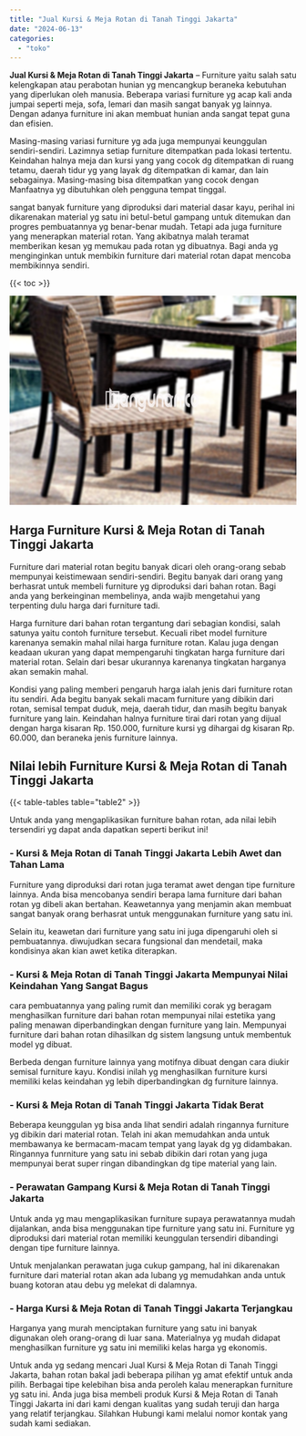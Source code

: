 ```yaml
---
title: "Jual Kursi & Meja Rotan di Tanah Tinggi Jakarta"
date: "2024-06-13"
categories: 
  - "toko"
---
```


**Jual Kursi & Meja Rotan di Tanah Tinggi Jakarta** – Furniture yaitu salah satu kelengkapan atau perabotan hunian yg mencangkup beraneka kebutuhan yang diperlukan oleh manusia. Beberapa variasi furniture yg acap kali anda jumpai seperti meja, sofa, lemari dan masih sangat banyak yg lainnya. Dengan adanya furniture ini akan membuat hunian anda sangat tepat guna dan efisien.

Masing-masing variasi furniture yg ada juga mempunyai keunggulan sendiri-sendiri. Lazimnya setiap furniture ditempatkan pada lokasi tertentu. Keindahan halnya meja dan kursi yang yang cocok dg ditempatkan di ruang tetamu, daerah tidur yg yang layak dg ditempatkan di kamar, dan lain sebagainya. Masing-masing bisa ditempatkan yang cocok dengan Manfaatnya yg dibutuhkan oleh pengguna tempat tinggal.

sangat banyak furniture yang diproduksi dari material dasar kayu, perihal ini dikarenakan material yg satu ini betul-betul gampang untuk ditemukan dan progres pembuatannya yg benar-benar mudah. Tetapi ada juga furniture yang menerapkan material rotan. Yang akibatnya malah teramat memberikan kesan yg memukau pada rotan yg dibuatnya. Bagi anda yg menginginkan untuk membikin furniture dari material rotan dapat mencoba membikinnya sendiri.

{{< toc >}}

![Jual Kursi & Meja Rotan di Tanah Tinggi Jakarta](/images/kursi-meja-rotan-murah12.png)

## Harga Furniture Kursi & Meja Rotan di Tanah Tinggi Jakarta

Furniture dari material rotan begitu banyak dicari oleh orang-orang sebab mempunyai keistimewaan sendiri-sendiri. Begitu banyak dari orang yang berhasrat untuk membeli furniture yg diproduksi dari bahan rotan. Bagi anda yang berkeinginan membelinya, anda wajib mengetahui yang terpenting dulu harga dari furniture tadi.

Harga furniture dari bahan rotan tergantung dari sebagian kondisi, salah satunya yaitu contoh furniture tersebut. Kecuali ribet model furniture karenanya semakin mahal nilai harga furniture rotan. Kalau juga dengan keadaan ukuran yang dapat mempengaruhi tingkatan harga furniture dari material rotan. Selain dari besar ukurannya karenanya tingkatan harganya akan semakin mahal.

Kondisi yang paling memberi pengaruh harga ialah jenis dari furniture rotan itu sendiri. Ada begitu banyak sekali macam furniture yang dibikin dari rotan, semisal tempat duduk, meja, daerah tidur, dan masih begitu banyak furniture yang lain. Keindahan halnya furniture tirai dari rotan yang dijual dengan harga kisaran Rp. 150.000, furniture kursi yg dihargai dg kisaran Rp. 60.000, dan beraneka jenis furniture lainnya.

## Nilai lebih Furniture Kursi & Meja Rotan di Tanah Tinggi Jakarta

{{< table-tables table="table2" >}}

Untuk anda yang mengaplikasikan furniture bahan rotan, ada nilai lebih tersendiri yg dapat anda dapatkan seperti berikut ini!

### \- Kursi & Meja Rotan di Tanah Tinggi Jakarta Lebih Awet dan Tahan Lama

Furniture yang diproduksi dari rotan juga teramat awet dengan tipe furniture lainnya. Anda bisa mencobanya sendiri berapa lama furniture dari bahan rotan yg dibeli akan bertahan. Keawetannya yang menjamin akan membuat sangat banyak orang berhasrat untuk menggunakan furniture yang satu ini.

Selain itu, keawetan dari furniture yang satu ini juga dipengaruhi oleh si pembuatannya. diwujudkan secara fungsional dan mendetail, maka kondisinya akan kian awet ketika diterapkan.

### \- Kursi & Meja Rotan di Tanah Tinggi Jakarta Mempunyai Nilai Keindahan Yang Sangat Bagus

cara pembuatannya yang paling rumit dan memiliki corak yg beragam menghasilkan furniture dari bahan rotan mempunyai nilai estetika yang paling menawan diperbandingkan dengan furniture yang lain. Mempunyai furniture dari bahan rotan dihasilkan dg sistem langsung untuk membentuk model yg dibuat.

Berbeda dengan furniture lainnya yang motifnya dibuat dengan cara diukir semisal furniture kayu. Kondisi inilah yg menghasilkan furniture kursi memiliki kelas keindahan yg lebih diperbandingkan dg furniture lainnya.

### \- Kursi & Meja Rotan di Tanah Tinggi Jakarta Tidak Berat

Beberapa keunggulan yg bisa anda lihat sendiri adalah ringannya furniture yg dibikin dari material rotan. Telah ini akan memudahkan anda untuk membawanya ke bermacam-macam tempat yang layak dg yg didambakan. Ringannya funrniture yang satu ini sebab dibikin dari rotan yang juga mempunyai berat super ringan dibandingkan dg tipe material yang lain.

### \- Perawatan Gampang Kursi & Meja Rotan di Tanah Tinggi Jakarta

Untuk anda yg mau mengaplikasikan furniture supaya perawatannya mudah dijalankan, anda bisa menggunakan tipe furniture yang satu ini. Furniture yg diproduksi dari material rotan memiliki keunggulan tersendiri dibandingi dengan tipe furniture lainnya.

Untuk menjalankan perawatan juga cukup gampang, hal ini dikarenakan furniture dari material rotan akan ada lubang yg memudahkan anda untuk buang kotoran atau debu yg melekat di dalamnya.

### \- Harga Kursi & Meja Rotan di Tanah Tinggi Jakarta Terjangkau

Harganya yang murah menciptakan furniture yang satu ini banyak digunakan oleh orang-orang di luar sana. Materialnya yg mudah didapat menghasilkan furniture yg satu ini memiliki kelas harga yg ekonomis.

Untuk anda yg sedang mencari Jual Kursi & Meja Rotan di Tanah Tinggi Jakarta, bahan rotan bakal jadi beberapa pilihan yg amat efektif untuk anda pilih. Berbagai tipe kelebihan bisa anda peroleh kalau menerapkan furniture yg satu ini. Anda juga bisa membeli produk Kursi & Meja Rotan di Tanah Tinggi Jakarta ini dari kami dengan kualitas yang sudah teruji dan harga yang relatif terjangkau. Silahkan Hubungi kami melalui nomor kontak yang sudah kami sediakan.
